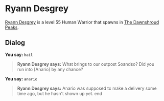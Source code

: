 # Ryann Desgrey



[Ryann Desgrey](/npc/174175) is a level 55 Human Warrior that spawns in [The Dawnshroud Peaks](/zone/174).



## Dialog

**You say:** `hail`



>**Ryann Desgrey says:** What brings to our outpost Soandso? Did you run into [Anario] by any chance?

**You say:** `anario`



>**Ryann Desgrey says:** Anario was supposed to make a delivery some time ago, but he hasn't shown up yet.
end
